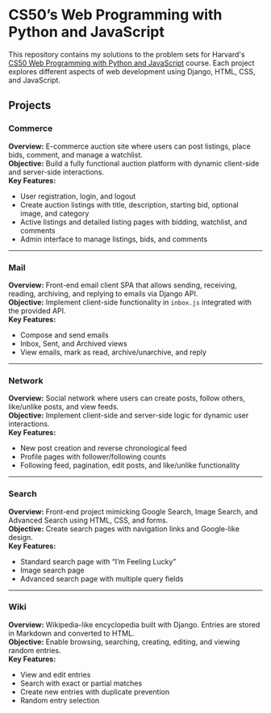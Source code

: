 # CS50’s Web Programming with Python and JavaScript

This repository contains my solutions to the problem sets for Harvard's [CS50 Web Programming with Python and JavaScript](https://pll.harvard.edu/course/cs50s-web-programming-python-and-javascript) course. Each project explores different aspects of web development using Django, HTML, CSS, and JavaScript.


## Projects

### Commerce
**Overview:** E-commerce auction site where users can post listings, place bids, comment, and manage a watchlist.  
**Objective:** Build a fully functional auction platform with dynamic client-side and server-side interactions.  
**Key Features:**
- User registration, login, and logout
- Create auction listings with title, description, starting bid, optional image, and category
- Active listings and detailed listing pages with bidding, watchlist, and comments
- Admin interface to manage listings, bids, and comments

---

### Mail
**Overview:** Front-end email client SPA that allows sending, receiving, reading, archiving, and replying to emails via Django API.  
**Objective:** Implement client-side functionality in `inbox.js` integrated with the provided API.  
**Key Features:**
- Compose and send emails
- Inbox, Sent, and Archived views
- View emails, mark as read, archive/unarchive, and reply

---

### Network
**Overview:** Social network where users can create posts, follow others, like/unlike posts, and view feeds.  
**Objective:** Implement client-side and server-side logic for dynamic user interactions.  
**Key Features:**
- New post creation and reverse chronological feed
- Profile pages with follower/following counts
- Following feed, pagination, edit posts, and like/unlike functionality

---

### Search
**Overview:** Front-end project mimicking Google Search, Image Search, and Advanced Search using HTML, CSS, and forms.  
**Objective:** Create search pages with navigation links and Google-like design.  
**Key Features:**
- Standard search page with “I’m Feeling Lucky”
- Image search page
- Advanced search page with multiple query fields

---

### Wiki
**Overview:** Wikipedia-like encyclopedia built with Django. Entries are stored in Markdown and converted to HTML.  
**Objective:** Enable browsing, searching, creating, editing, and viewing random entries.  
**Key Features:**
- View and edit entries
- Search with exact or partial matches
- Create new entries with duplicate prevention
- Random entry selection
